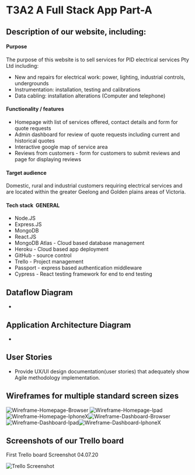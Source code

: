 # T3A2 A Full Stack App Part-A

## Description of our website, including:
#### Purpose
The purpose of this website is to sell services for PID electrical services Pty Ltd including:
   - New and repairs for electrical work: power, lighting, industrial controls, undergrounds
   - Instrumentation: installation, testing and calibrations
   - Data cabling: installation alterations (Computer and telephone)

#### Functionality / features
* Homepage with list of services offered, contact details and form for quote requests
* Admin dashboard for review of quote requests including current and historical quotes
* Interactive google map of service area
* Reviews from customers - form for customers to submit reviews and page for displaying reviews

#### Target audience
Domestic, rural and industrial customers requiring electrical services and are located within the greater Geelong and Golden plains areas of Victoria.

#### Tech stack  GENERAL
* Node.JS
* Express.JS
* MongoDB
* React.JS
* MongoDB Atlas - Cloud based database management
* Heroku - Cloud based app deployment
* GitHub - source control
* Trello - Project management
* Passport - express based authentication middleware
* Cypress - React testing framework for end to end testing

## Dataflow Diagram  
-

## Application Architecture Diagram  
-

## User Stories  
- Provide UX/UI design documentation(user stories) that adequately show Agile methodology implementation.

## Wireframes for multiple standard screen sizes
![Wireframe-Homepage-Browser](/assets/Wireframe-Homepage-Browser.png)
![Wireframe-Homepage-Ipad](/assets/Wireframe-Homepage-Ipad.png)
![Wireframe-Homepage-IphoneX](/assets/Wireframe-Homepage-IphoneX_grz37xtwh.png)![Wireframe-Dashboard-Browser](/assets/Wireframe-Dashboard-Browser.png)![Wireframe-Dashboard-Ipad](/assets/Wireframe-Dashboard-Ipad.png)![Wireframe-Dashboard-IphoneX](/assets/Wireframe-Dashboard-IphoneX.png)

## Screenshots of our Trello board 

First Trello board Screenshot 04.07.20

![Trello Screenshot](/docs/Trello-SS-2020-07-04.png)
